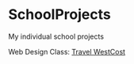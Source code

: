 # SchoolProjects
My individual school projects

Web Design Class: [Travel WestCost](https://github.com/Loskiz/SchoolProjects/blob/main/WebDev_final_project/travel_westcoast.html)
